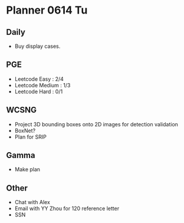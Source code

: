 # Planner 0614 Tu

## Daily
* Buy display cases.

## PGE
* Leetcode Easy : 2/4
* Leetcode Medium : 1/3
* Leetcode Hard : 0/1

## WCSNG
* Project 3D bounding boxes onto 2D images for detection validation
* BoxNet?
* Plan for SRIP

## Gamma
* Make plan

## Other
* Chat with Alex
* Email with YY Zhou for 120 reference letter
* SSN
